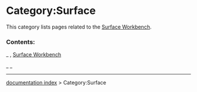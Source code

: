 # Category:Surface
This category lists pages related to the [Surface Workbench](Surface_Workbench.md).

### Contents:

_ , [Surface Workbench](Surface_Workbench.md)

_ _

---
[documentation index](../README.md) > Category:Surface

